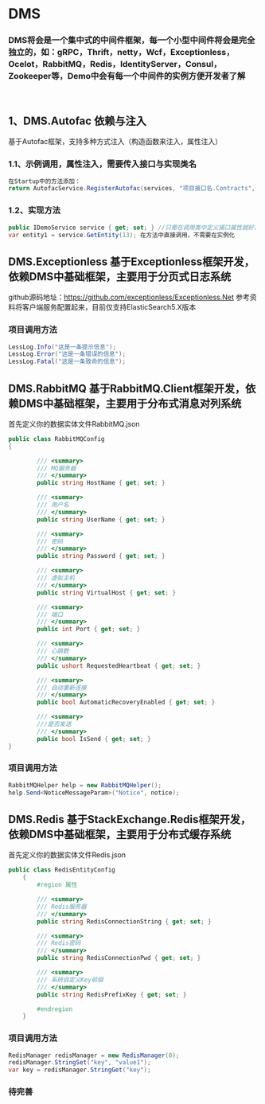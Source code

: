 # DMS

### DMS将会是一个集中式的中间件框架，每一个小型中间件将会是完全独立的，如：gRPC，Thrift，netty，Wcf，Exceptionless，Ocelot，RabbitMQ，Redis，IdentityServer，Consul，Zookeeper等，Demo中会有每一个中间件的实例方便开发者了解 

<br />

## 1、DMS.Autofac 依赖与注入
基于Autofac框架，支持多种方式注入（构造函数来注入，属性注入）

### 1.1、示例调用，属性注入，需要传入接口与实现类名
```c# 
在Startup中的方法添加：
return AutofacService.RegisterAutofac(services, "项目接口名.Contracts", "项目服务名.Service");即可属性注入，方法返回类型为：IServiceProvider
```
### 1.2、实现方法
```c# 
public IDemoService service { get; set; } //只需在调用类中定义接口属性就好，自动会注入
var entity1 = service.GetEntity(13); 在方法中直接调用，不需要在实例化
```

## DMS.Exceptionless 基于Exceptionless框架开发，依赖DMS中基础框架，主要用于分页式日志系统
github源码地址：https://github.com/exceptionless/Exceptionless.Net
参考资料将客户端服务配置起来，目前仅支持ElasticSearch5.X版本

### 项目调用方法
```c# 
LessLog.Info("这是一条提示信息");
LessLog.Error("这是一条错误的信息");
LessLog.Fatal("这是一条致命的信息");
```


## DMS.RabbitMQ 基于RabbitMQ.Client框架开发，依赖DMS中基础框架，主要用于分布式消息对列系统
首先定义你的数据实体文件RabbitMQ.json
```c# 
public class RabbitMQConfig
{

        /// <summary>
        /// MQ服务器
        /// </summary>
        public string HostName { get; set; }

        /// <summary>
        /// 用户名
        /// </summary>
        public string UserName { get; set; }

        /// <summary>
        /// 密码
        /// </summary>
        public string Password { get; set; }

        /// <summary>
        /// 虚拟主机
        /// </summary>
        public string VirtualHost { get; set; }

        /// <summary>
        /// 端口
        /// </summary>
        public int Port { get; set; }

        /// <summary>
        /// 心跳数
        /// </summary>
        public ushort RequestedHeartbeat { get; set; }

        /// <summary>
        /// 自动重新连接
        /// </summary>
        public bool AutomaticRecoveryEnabled { get; set; }

        /// <summary>
        ///是否发送
        /// </summary>
        public bool IsSend { get; set; }
}
```
### 项目调用方法
```c# 
RabbitMQHelper help = new RabbitMQHelper();
help.Send<NoticeMessageParam>("Notice", notice);
```



## DMS.Redis 基于StackExchange.Redis框架开发，依赖DMS中基础框架，主要用于分布式缓存系统
首先定义你的数据实体文件Redis.json
```c# 
public class RedisEntityConfig
    {
        #region 属性

        /// <summary>
        /// Redis服务器
        /// </summary>
        public string RedisConnectionString { get; set; }

        /// <summary>
        /// Redis密码
        /// </summary>
        public string RedisConnectionPwd { get; set; }

        /// <summary>
        /// 系统自定义Key前缀
        /// </summary>
        public string RedisPrefixKey { get; set; }

        #endregion
    }
```
### 项目调用方法
```c# 
RedisManager redisManager = new RedisManager(0);
redisManager.StringSet("key", "value1");
var key = redisManager.StringGet("key");
```

### 待完善